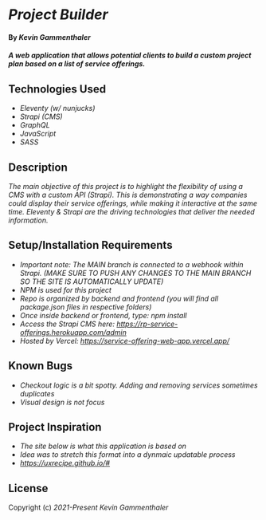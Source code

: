 # _Project Builder_

#### By _Kevin Gammenthaler_

#### _A web application that allows potential clients to build a custom project plan based on a list of service offerings._

## Technologies Used

- _Eleventy (w/ nunjucks)_
- _Strapi (CMS)_
- _GraphQL_
- _JavaScript_
- _SASS_

## Description

_The main objective of this project is to highlight the flexibility of using a CMS with a custom API (Strapi). This is demonstrating a way companies could display their service offerings, while making it interactive at the same time. Eleventy & Strapi are the driving technologies that deliver the needed information._

## Setup/Installation Requirements

- _Important note: The MAIN branch is connected to a webhook within Strapi. (MAKE SURE TO PUSH ANY CHANGES TO THE MAIN BRANCH SO THE SITE IS AUTOMATICALLY UPDATE)_
- _NPM is used for this project_
- _Repo is organized by backend and frontend (you will find all package.json files in respective folders)_
- _Once inside backend or frontend, type: npm install_
- _Access the Strapi CMS here: https://rp-service-offerings.herokuapp.com/admin_
- _Hosted by Vercel: https://service-offering-web-app.vercel.app/_

## Known Bugs

- _Checkout logic is a bit spotty. Adding and removing services sometimes duplicates_
- _Visual design is not focus_

## Project Inspiration

- _The site below is what this application is based on_
- _Idea was to stretch this format into a dynmaic updatable process_
- _https://uxrecipe.github.io/#_

## License

Copyright (c) _2021-Present_ _Kevin Gammenthaler_
